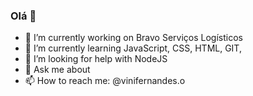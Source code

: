 ### Olá 👋

- 🔭 I’m currently working on Bravo Serviços Logísticos
- 🌱 I’m currently learning JavaScript, CSS, HTML, GIT, 
- 🤔 I’m looking for help with NodeJS
- 💬 Ask me about
- 📫 How to reach me: @vinifernandes.o
